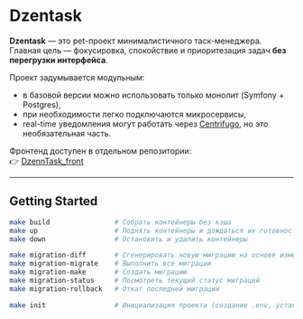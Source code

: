 # Dzentask

**Dzentask** — это pet-проект минималистичного таск-менеджера.  
Главная цель — фокусировка, спокойствие и приоритезация задач **без перегрузки интерфейса**.  

Проект задумывается модульным:  
- в базовой версии можно использовать только монолит (Symfony + Postgres),  
- при необходимости легко подключаются микросервисы,  
- real-time уведомления могут работать через [Centrifugo](https://centrifugal.dev/), но это необязательная часть.

Фронтенд доступен в отдельном репозитории:  
👉 [DzennTask_front](https://github.com/Aplkaev/DzennTask_front)

---

## Getting Started

```bash
make build                # Собрать контейнеры без кэша
make up                   # Поднять контейнеры и дождаться их готовности
make down                 # Остановить и удалить контейнеры

make migration-diff       # Сгенерировать новую миграцию на основе изменений в Entity
make migration-migrate    # Выполнить все миграции
make migration-make       # Создать миграцию
make migration-status     # Посмотреть текущий статус миграций
make migration-rollback   # Откат последней миграции

make init                 # Инициализация проекта (создание .env, установка зависимостей и т.п.)
```